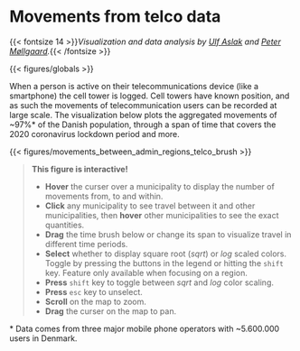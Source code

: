 # **Movements from telco data**
{{< fontsize 14 >}}*Visualization and data analysis by [Ulf Aslak](mailto:ulfaslak@gmail.com) and [Peter Møllgaard](mailto:peter-em@hotmail.com).*{{< /fontsize >}}

{{< figures/globals >}}

<!-- {{< vspace 20 >}} -->

When a person is active on their telecommunications device (like a smartphone) the cell tower is logged. Cell towers have known position, and as such the movements of telecommunication users can be recorded at large scale. The visualization below plots the aggregated movements of ~97%* of the Danish population, through a span of time that covers the 2020 coronavirus lockdown period and more.

{{< figures/movements_between_admin_regions_telco_brush >}}

> **This figure is interactive!**
> * **Hover** the curser over a municipality to display the number of movements from, to and within.
> * **Click** any municipality to see travel between it and other municipalities, then **hover** other municipalities to see the exact quantities.
> * **Drag** the time brush below or change its span to visualize travel in different time periods.
> * **Select** whether to display square root (*sqrt*) or *log* scaled colors. Toggle by pressing the buttons in the legend or hitting the `shift` key. Feature only available when focusing on a region.
> * **Press** `shift` key to toggle between *sqrt* and *log* color scaling.
> * **Press** `esc` key to unselect.
> * **Scroll** on the map to zoom.
> * **Drag** the curser on the map to pan.

\* Data comes from three major mobile phone operators with ~5.600.000 users in Denmark.